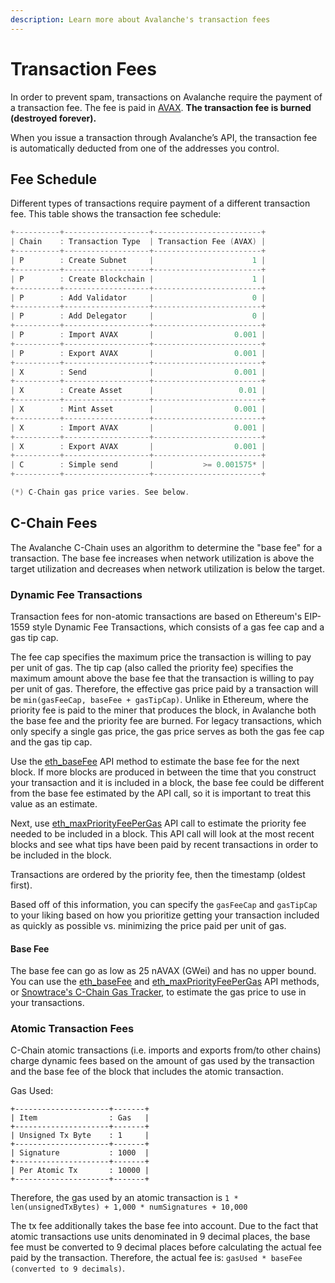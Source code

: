```yaml
---
description: Learn more about Avalanche's transaction fees
---
```


# Transaction Fees

In order to prevent spam, transactions on Avalanche require the payment of a transaction fee. The fee is paid in [AVAX](../../#avalanche-avax-token). **The transaction fee is burned (destroyed forever).**

When you issue a transaction through Avalanche’s API, the transaction fee is automatically deducted from one of the addresses you control.

## Fee Schedule

Different types of transactions require payment of a different transaction fee. This table shows the transaction fee schedule:

```cpp
+----------+-------------------+------------------------+
| Chain    : Transaction Type  | Transaction Fee (AVAX) |
+----------+-------------------+------------------------+
| P        : Create Subnet     |                      1 |
+----------+-------------------+------------------------+
| P        : Create Blockchain |                      1 |
+----------+-------------------+------------------------+
| P        : Add Validator     |                      0 |
+----------+-------------------+------------------------+
| P        : Add Delegator     |                      0 |
+----------+-------------------+------------------------+
| P        : Import AVAX       |                  0.001 |
+----------+-------------------+------------------------+
| P        : Export AVAX       |                  0.001 |
+----------+-------------------+------------------------+
| X        : Send              |                  0.001 |
+----------+-------------------+------------------------+
| X        : Create Asset      |                   0.01 |
+----------+-------------------+------------------------+
| X        : Mint Asset        |                  0.001 |
+----------+-------------------+------------------------+
| X        : Import AVAX       |                  0.001 |
+----------+-------------------+------------------------+
| X        : Export AVAX       |                  0.001 |
+----------+-------------------+------------------------+
| C        : Simple send       |           >= 0.001575* |
+----------+-------------------+------------------------+

(*) C-Chain gas price varies. See below.
```

## C-Chain Fees

The Avalanche C-Chain uses an algorithm to determine the "base fee" for a transaction. The base fee increases when network utilization is above the target utilization and decreases when network utilization is below the target.

### Dynamic Fee Transactions

Transaction fees for non-atomic transactions are based on Ethereum's EIP-1559 style Dynamic Fee Transactions, which consists of a gas fee cap and a gas tip cap.

The fee cap specifies the maximum price the transaction is willing to pay per unit of gas. The tip cap (also called the priority fee) specifies the maximum amount above the base fee that the transaction is willing to pay per unit of gas. Therefore, the effective gas price paid by a transaction will be `min(gasFeeCap, baseFee + gasTipCap)`. Unlike in Ethereum, where the priority fee is paid to the miner that produces the block, in Avalanche both the base fee and the priority fee are burned. For legacy transactions, which only specify a single gas price, the gas price serves as both the gas fee cap and the gas tip cap.

Use the [eth_baseFee](../../build/avalanchego-apis/contract-chain-c-chain-api.md#eth_basefee) API method to estimate the base fee for the next block. If more blocks are produced in between the time that you construct your transaction and it is included in a block, the base fee could be different from the base fee estimated by the API call, so it is important to treat this value as an estimate.

Next, use [eth_maxPriorityFeePerGas](../../build/avalanchego-apis/contract-chain-c-chain-api.md#eth_maxpriorityfeepergas) API call to estimate the priority fee needed to be included in a block. This API call will look at the most recent blocks and see what tips have been paid by recent transactions in order to be included in the block.

Transactions are ordered by the priority fee, then the timestamp (oldest first).

Based off of this information, you can specify the `gasFeeCap` and `gasTipCap` to your liking based on how you prioritize getting your transaction included as quickly as possible vs. minimizing the price paid per unit of gas.

#### Base Fee

The base fee can go as low as 25 nAVAX (GWei) and has no upper bound. You can use the [eth_baseFee](../../build/avalanchego-apis/contract-chain-c-chain-api.md#eth_basefee) and [eth_maxPriorityFeePerGas](../../build/avalanchego-apis/contract-chain-c-chain-api.md#eth_maxpriorityfeepergas) API methods, or [Snowtrace's C-Chain Gas Tracker](https://snowtrace.io/gastracker), to estimate the gas price to use in your transactions.

### Atomic Transaction Fees

C-Chain atomic transactions (i.e. imports and exports from/to other chains) charge dynamic fees based on the amount of gas used by the transaction and the base fee of the block that includes the atomic transaction.

Gas Used:

```
+---------------------+-------+
| Item                : Gas   |
+---------------------+-------+
| Unsigned Tx Byte    : 1     |
+---------------------+-------+
| Signature           : 1000  |
+---------------------+-------+
| Per Atomic Tx       : 10000 |
+---------------------+-------+
```

Therefore, the gas used by an atomic transaction is `1 * len(unsignedTxBytes) + 1,000 * numSignatures + 10,000`

The tx fee additionally takes the base fee into account. Due to the fact that atomic transactions use units denominated in 9 decimal places, the base fee must be converted to 9 decimal places before calculating the actual fee paid by the transaction. Therefore, the actual fee is: `gasUsed * baseFee (converted to 9 decimals)`.
